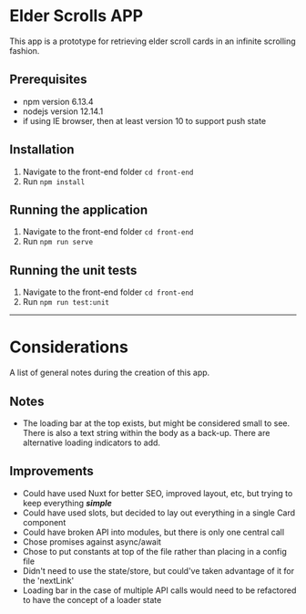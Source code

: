 # Elder Scrolls APP
This app is a prototype for retrieving elder scroll cards in an infinite scrolling fashion.

## Prerequisites
- npm version 6.13.4 
- nodejs version 12.14.1
- if using IE browser, then at least version 10 to support push state

## Installation
1. Navigate to the front-end folder `cd front-end`
2. Run `npm install`

## Running the application
1. Navigate to the front-end folder `cd front-end`
2. Run `npm run serve`

## Running the unit tests
1. Navigate to the front-end folder `cd front-end`
2. Run `npm run test:unit`

---

# Considerations

A list of general notes during the creation of this app.

## Notes

- The loading bar at the top exists, but might be considered small to see. There is also a text string within the body as a back-up. There are alternative loading indicators to add.

## Improvements

- Could have used Nuxt for better SEO, improved layout, etc, but trying to keep everything ***simple***
- Could have used slots, but decided to lay out everything in a single Card component
- Could have broken API into modules, but there is only one central call
- Chose promises against async/await
- Chose to put constants at top of the file rather than placing in a config file
- Didn't need to use the state/store, but could've taken advantage of it for the 'nextLink'
- Loading bar in the case of multiple API calls would need to be refactored to have the concept of a loader state